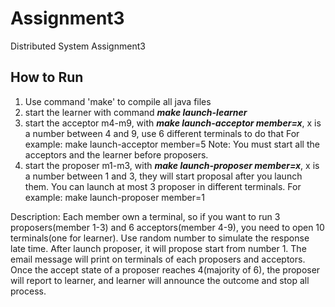 # Assignment3
Distributed System Assignment3

## How to Run

1. Use command 'make' to compile all java files
2. start the learner with command ***make launch-learner***
3. start the acceptor m4-m9, with ***make launch-acceptor member=x***, x is a number between 4 and 9, use 6 different terminals to do that
For example:  make launch-acceptor member=5
Note: You must start all the acceptors and the learner before proposers.
4. start the proposer m1-m3, with ***make launch-proposer member=x***, x is a number between 1 and 3, they will start proposal after you 
launch them. You can launch at most 3 proposer in different terminals.
For example:  make launch-proposer member=1

Description:
Each member own a terminal, so if you want to run 3 proposers(member 1-3) and 6 acceptors(member 4-9), you need to open 10 terminals(one for
learner). Use random number to simulate the response late time. After launch proposer, it will propose start from number 1. The email message
will print on terminals of each proposers and acceptors. Once the accept state of a proposer reaches 4(majority of 6), the proposer will 
report to learner, and learner will announce the outcome and stop all process.
